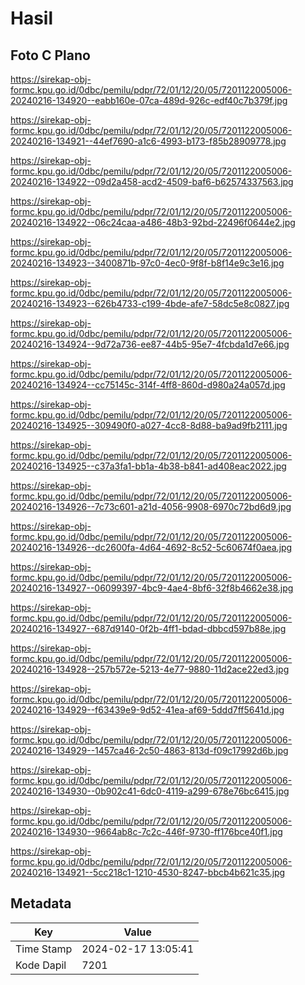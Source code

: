 # Hasil

## Foto C Plano

https://sirekap-obj-formc.kpu.go.id/0dbc/pemilu/pdpr/72/01/12/20/05/7201122005006-20240216-134920--eabb160e-07ca-489d-926c-edf40c7b379f.jpg

https://sirekap-obj-formc.kpu.go.id/0dbc/pemilu/pdpr/72/01/12/20/05/7201122005006-20240216-134921--44ef7690-a1c6-4993-b173-f85b28909778.jpg

https://sirekap-obj-formc.kpu.go.id/0dbc/pemilu/pdpr/72/01/12/20/05/7201122005006-20240216-134922--09d2a458-acd2-4509-baf6-b62574337563.jpg

https://sirekap-obj-formc.kpu.go.id/0dbc/pemilu/pdpr/72/01/12/20/05/7201122005006-20240216-134922--06c24caa-a486-48b3-92bd-22496f0644e2.jpg

https://sirekap-obj-formc.kpu.go.id/0dbc/pemilu/pdpr/72/01/12/20/05/7201122005006-20240216-134923--3400871b-97c0-4ec0-9f8f-b8f14e9c3e16.jpg

https://sirekap-obj-formc.kpu.go.id/0dbc/pemilu/pdpr/72/01/12/20/05/7201122005006-20240216-134923--626b4733-c199-4bde-afe7-58dc5e8c0827.jpg

https://sirekap-obj-formc.kpu.go.id/0dbc/pemilu/pdpr/72/01/12/20/05/7201122005006-20240216-134924--9d72a736-ee87-44b5-95e7-4fcbda1d7e66.jpg

https://sirekap-obj-formc.kpu.go.id/0dbc/pemilu/pdpr/72/01/12/20/05/7201122005006-20240216-134924--cc75145c-314f-4ff8-860d-d980a24a057d.jpg

https://sirekap-obj-formc.kpu.go.id/0dbc/pemilu/pdpr/72/01/12/20/05/7201122005006-20240216-134925--309490f0-a027-4cc8-8d88-ba9ad9fb2111.jpg

https://sirekap-obj-formc.kpu.go.id/0dbc/pemilu/pdpr/72/01/12/20/05/7201122005006-20240216-134925--c37a3fa1-bb1a-4b38-b841-ad408eac2022.jpg

https://sirekap-obj-formc.kpu.go.id/0dbc/pemilu/pdpr/72/01/12/20/05/7201122005006-20240216-134926--7c73c601-a21d-4056-9908-6970c72bd6d9.jpg

https://sirekap-obj-formc.kpu.go.id/0dbc/pemilu/pdpr/72/01/12/20/05/7201122005006-20240216-134926--dc2600fa-4d64-4692-8c52-5c60674f0aea.jpg

https://sirekap-obj-formc.kpu.go.id/0dbc/pemilu/pdpr/72/01/12/20/05/7201122005006-20240216-134927--06099397-4bc9-4ae4-8bf6-32f8b4662e38.jpg

https://sirekap-obj-formc.kpu.go.id/0dbc/pemilu/pdpr/72/01/12/20/05/7201122005006-20240216-134927--687d9140-0f2b-4ff1-bdad-dbbcd597b88e.jpg

https://sirekap-obj-formc.kpu.go.id/0dbc/pemilu/pdpr/72/01/12/20/05/7201122005006-20240216-134928--257b572e-5213-4e77-9880-11d2ace22ed3.jpg

https://sirekap-obj-formc.kpu.go.id/0dbc/pemilu/pdpr/72/01/12/20/05/7201122005006-20240216-134929--f63439e9-9d52-41ea-af69-5ddd7ff5641d.jpg

https://sirekap-obj-formc.kpu.go.id/0dbc/pemilu/pdpr/72/01/12/20/05/7201122005006-20240216-134929--1457ca46-2c50-4863-813d-f09c17992d6b.jpg

https://sirekap-obj-formc.kpu.go.id/0dbc/pemilu/pdpr/72/01/12/20/05/7201122005006-20240216-134930--0b902c41-6dc0-4119-a299-678e76bc6415.jpg

https://sirekap-obj-formc.kpu.go.id/0dbc/pemilu/pdpr/72/01/12/20/05/7201122005006-20240216-134930--9664ab8c-7c2c-446f-9730-ff176bce40f1.jpg

https://sirekap-obj-formc.kpu.go.id/0dbc/pemilu/pdpr/72/01/12/20/05/7201122005006-20240216-134921--5cc218c1-1210-4530-8247-bbcb4b621c35.jpg


## Metadata

| Key        | Value               |
| ---------- | ------------------- |
| Time Stamp | 2024-02-17 13:05:41 |
| Kode Dapil | 7201                |



